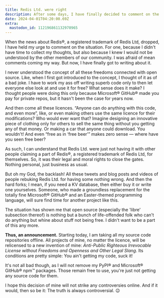 ```yaml
---
title: Redis Ltd. were right
description: After some days, I have finally decided to comment on the Redis licensing situation.
date: 2024-04-01T04:20:00.69Z
extra:
  mastodon_id: 112196861132970965
---
```


When the news about Redis®, a registered trademark of Redis Ltd, dropped, I have held my urge to comment on the situation. For one, because I didn't have time to collect my thoughts, but also because I knew I would not be understood by the other members of our community. I was afraid of mean comments coming my way. But now, I have finally got to writing about it.

I never understood the concept of all these freedoms connected with open source. Like, when I first got introduced to the concept, I thought of it as of a bad joke. I have to work my ass off writing superb code only to then let everyone else look at and use it for free? What sense does it make? I thought people were doing this only because Microsoft® GitHub® made you pay for private repos, but it hasn't been the case for years now.

And then come all these licences. “Anyone can do anything with this code, and even more”, like, or even making others use the same licence for their modifications? Who would ever want that? Imagine designing an innovative piece of clothing only for others to sell the same thing without you getting any of that money. Or making a car that anyone could download. You wouldn't! And even “free as in ‘free beer’” makes zero sense — where have you seen free beer?

As such, I can understand that Redis Ltd. were just not having it with other people claiming a part of Redis®, a registered trademark of Redis Ltd, for themselves. So, it was their legal and moral rights to close the gates. Nothing personal, just business as usual.

But oh my God, the backlash! All these tweets and blog posts and videos of people rebuking Redis Ltd. for having some nothing wrong. And then the hard forks; I mean, if you need a KV database, then either buy it or write one yourselves. Someone, who made a groundless replacement for the totally fine Microsoft® GitHub® and an Easter-themed programming language, will sure find time for another project like this.

The situation has shown me that open source (especially the 'libre' subsection thereof) is nothing but a bunch of life-offended folk who can't do anything but whine about stuff not being free. I didn't want to be a part of this any more.

**Thus, an announcement.** Starting today, I am taking all my source code repositories offline. All projects of mine, no matter the licence, will be relicensed to a new invention of mine: _Anti-Public Righteous Irrevocable License without Freedoms and Openness and Other Legal Slang_. Its conditions are pretty simple: You ain't getting my code, suck it!

It's not all bad though, as I will not remove my PyPI® and Microsoft® GitHub® npm™ packages. Those remain free to use, you're just not getting any source code for them.

I hope this decision of mine will not strike any controversies online. And if it would, then so be it: The truth is always controversial. 😉
